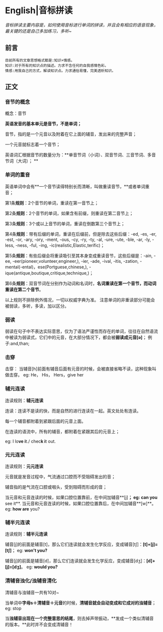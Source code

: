 # English|音标拼读
*音标拼读主要内容是，如何使用音标进行单词的拼读，并且会有相应的语音现象，最关键的还是自己多加练习，多听~*

## 前言
    目前所有的文章思想格式都是:知识+情感。
    知识:对于所有的知识点的描述。力求不含任何的自我感情色彩。
    情感:用我自己的方式，解读知识点。力求通俗易懂，完美透析知识。

## 正文

### 音节的概念
概念：音节

**英语发音的基本单元是音节，不是单词；**
 
音节，指的是一个元音以及附着在它上面的辅音，发出来的完整声音；
 
一个元音就标志着一个音节；
 
英语词汇根据音节的数量分为：**单音节词（小词）、双音节词、三音节词、多音节词（大词）；
**


### 单词的重音
英语单词中会有**一个音节读得特别长而清晰，叫做重读音节，**或者单词重音；
 
第1条**规则**：2个音节的单词，重读在第一音节上；
 
第2条**规则**：2个音节的单词，如果含有前缀，则重读在第二音节上；
 
第3条**规则**：3个或以上音节的单词，重读在倒数第三个音节上；
 
第4条**规则**：带有后缀的单词，重读在后缀前，但是除去这些后缀：-ed, -es, -er, -est, -or, -ary, -ory, -ment, -ous, -cy, -ry, -ty, -al, -ure, -ute, -ble, -ar, -ly, -less, -ness, -ful, -ing,
  -ic(realistic,Elastic,terific)；
 
第5条**规则**：有些后缀会将重读吸引至其本身变成重读音节，这些后缀是：-ain, -ee, -eer(pioneer,volunteer,engineer,), -ier, -ade, -ival, -itis, -zation, -mental(-ental)，ese(Portguese,chinese,),  -ique(antique,boutique,critique,technique,)；
 
第6条**规则**：双音节词在分别作为动词和名词时，**名词重读在第一个音节，而动词重读在第二个音节**。
 
以上规则不排除例外情况，一切以权威字典为准。
注意单词的非重读部分可能会被弱读，多听，多读，加以区分。


### 弱读
弱读在句子中不表达实际意思，仅为了语法严谨性而存在的单词，往往在自然语流中被读为弱读式，它们中的元音，在大部分情况下，都会被**弱读成元音[ə]**；
例子:and,than;

### 击穿
击穿：
当辅音[h]前面有辅音后面有元音的时候，会被直接省略不读，这种现象叫做击穿。
eg: He， His， Hers，give her

### 辅元连读
连读规则：**辅元连读**

连读：连读不是读的快，而是自然的进行连读在一起。英文处处有连读。

每一个辅音都附着到紧跟后面的元音上面。

在连读的语流中，所有的辅音，都附着在紧跟其后的元音上；

eg: I lo**ve i**t./ chec**k i**t out.

### 元元连读
连读规则：**元元连读**

元音就是发音过程中，气流通过口腔而不受阻碍发出的音；
 
辅音指的是气流在口腔或咽头，受到阻碍而形成的音；
 
当元音和元音连读的时候，如果口腔位置靠前，在中间加辅音**[j]**；
eg: can you** see it**. 
当元音和元音连读的时候，如果口腔位置靠后，在中间加辅音**[w]**。
eg: **how are** you?

### 辅半元连读
连读规则：**辅半元连读**

辅音[j]的前面是辅音[t]，那么它们连读就会发生化学反应，变成辅音[tʃ]：**[t]+[j]=[tʃ]**；
eg: **won't you?**
 
辅音[j]的前面是辅音[d]，那么它们连读就会发生化学反应，变成辅音[dʒ]：**[d]+[j]=[dʒ]**。
eg: **would you?**


### 清辅音浊化/浊辅音清化
清辅音与浊辅音一共有10对~

当单词中**字母s＋清辅音＋元音**的时候，**清辅音就会自动变成和它成对的浊辅音**； 
eg: stop
 
当**浊辅音出现在一个完整意思的结尾**，则去掉声带振动，**发成一个类似清辅音的版本。**此时并不会变成清辅音！


### 



### 

### 


### 


### 














